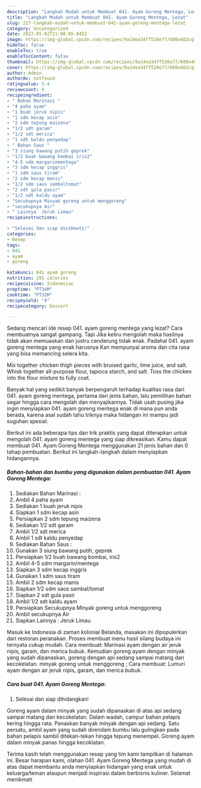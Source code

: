 ```yaml
---
description: "Langkah Mudah untuk Membuat 041. Ayam Goreng Mentega, Lezat"
title: "Langkah Mudah untuk Membuat 041. Ayam Goreng Mentega, Lezat"
slug: 227-langkah-mudah-untuk-membuat-041-ayam-goreng-mentega-lezat
category: Uncategorized
date: 2022-05-02T21:08:05.045Z
image: https://img-global.cpcdn.com/recipes/9a14ea34ff526e77/680x482cq70/041-ayam-goreng-mentega-foto-resep-utama.jpg
hideToc: false
enableToc: true
enableTocContent: false
thumbnail: https://img-global.cpcdn.com/recipes/9a14ea34ff526e77/680x482cq70/041-ayam-goreng-mentega-foto-resep-utama.jpg
cover: https://img-global.cpcdn.com/recipes/9a14ea34ff526e77/680x482cq70/041-ayam-goreng-mentega-foto-resep-utama.jpg
author: Admin
authorAv: notfound
ratingvalue: 3.4
reviewcount: 4
recipeingredient:
- " Bahan Marinasi "
- "4 paha ayam"
- "1 buah jeruk nipis"
- "1 sdm kecap asin"
- "2 sdm tepung maizena"
- "1/2 sdt garam"
- "1/2 sdt merica"
- "1 sdt kaldu penyedap"
- " Bahan Saus "
- "3 siung bawang putih geprek"
- "1/2 buah bawang bombai iris2"
- "4-5 sdm margarinmentega"
- "3 sdm kecap inggris"
- "1 sdm saus tiram"
- "2 sdm kecap manis"
- "1/2 sdm saos sambaltomat"
- "2 sdt gula pasir"
- "1/2 sdt kaldu ayam"
- "Secukupnya Minyak goreng untuk menggoreng"
- "secukupnya Air"
- " Lainnya  Jeruk Limau"
recipeinstructions:

- "Selesai dan siap dinikmati!"
categories:
- Resep
tags:
- 041
- ayam
- goreng

katakunci: 041 ayam goreng 
nutrition: 191 calories
recipecuisine: Indonesian
preptime: "PT34M"
cooktime: "PT32M"
recipeyield: "4"
recipecategory: Dessert

---
```



Sedang mencari ide resep 041. ayam goreng mentega yang lezat? Cara membuatnya sangat gampang. Tapi Jika keliru mengolah maka hasilnya tidak akan memuaskan dan justru cenderung tidak enak. Padahal 041. ayam goreng mentega yang enak harusnya Kan mempunyai aroma dan cita rasa yang bisa memancing selera kita.


Mix together chicken thigh pieces with bruised garlic, lime juice, and salt. Whisk together all-purpose flour, tapioca starch, and salt. Toss the chicken into the flour mixture to fully coat.

Banyak hal yang sedikit banyak berpengaruh terhadap kualitas rasa dari 041. ayam goreng mentega, pertama dari jenis bahan, lalu pemilihan bahan segar hingga cara mengolah dan menyajikannya. Tidak usah pusing jika ingin menyiapkan 041. ayam goreng mentega enak di mana pun anda berada, karena asal sudah tahu triknya maka hidangan ini mampu jadi suguhan spesial.


Berikut ini ada beberapa tips dan trik praktis yang dapat diterapkan untuk mengolah 041. ayam goreng mentega yang siap dikreasikan. Kamu dapat membuat 041. Ayam Goreng Mentega menggunakan 21 jenis bahan dan 0 tahap pembuatan. Berikut ini langkah-langkah dalam menyiapkan hidangannya.

<!--inarticleads1-->

##### Bahan-bahan dan bumbu yang digunakan dalam pembuatan 041. Ayam Goreng Mentega:

1. Sediakan  Bahan Marinasi :
1. Ambil 4 paha ayam
1. Sediakan 1 buah jeruk nipis
1. Siapkan 1 sdm kecap asin
1. Persiapkan 2 sdm tepung maizena
1. Sediakan 1/2 sdt garam
1. Ambil 1/2 sdt merica
1. Ambil 1 sdt kaldu penyedap
1. Sediakan  Bahan Saus :
1. Gunakan 3 siung bawang putih, geprek
1. Persiapkan 1/2 buah bawang bombai, iris2
1. Ambil 4-5 sdm margarin/mentega
1. Siapkan 3 sdm kecap inggris
1. Gunakan 1 sdm saus tiram
1. Ambil 2 sdm kecap manis
1. Siapkan 1/2 sdm saos sambal/tomat
1. Siapkan 2 sdt gula pasir
1. Ambil 1/2 sdt kaldu ayam
1. Persiapkan Secukupnya Minyak goreng untuk menggoreng
1. Ambil secukupnya Air
1. Siapkan  Lainnya : Jeruk Limau


Masuk ke Indonesia di zaman kolonial Belanda, masakan ini dipopulerkan dari restoran peranakan. Proses membuat menu hasil silang budaya ini ternyata cukup mudah. Cara membuat: Marinasi ayam dengan air jeruk nipis, garam, dan merica bubuk. Kemudian goreng ayam dengan minyak yang sudah dipanaskan, goreng dengan api sedang sampai matang dan kecokelatan. minyak goreng untuk menggoreng ; Cara membuat: Lumuri ayam dengan air jeruk nipis, garam, dan merica bubuk. 

<!--inarticleads2-->

##### Cara buat 041. Ayam Goreng Mentega:


1. Selesai dan siap dihidangkan!

Goreng ayam dalam minyak yang sudah dipanaskan di atas api sedang sampai matang dan kecokelatan. Dalam wadah, campur bahan pelapis kering hingga rata. Panaskan banyak minyak dengan api sedang. Satu persatu, ambil ayam yang sudah direndam bumbu lalu gulingkan pada bahan pelapis sambil ditekan-tekan hingga tepung menempel. Goreng ayam dalam minyak panas hingga kecoklatan. 

Terima kasih telah menggunakan resep yang tim kami tampilkan di halaman ini. Besar harapan kami, olahan 041. Ayam Goreng Mentega yang mudah di atas dapat membantu anda menyiapkan hidangan yang enak untuk keluarga/teman ataupun menjadi inspirasi dalam berbisnis kuliner. Selamat menikmati

